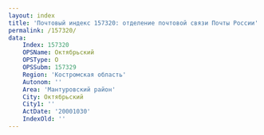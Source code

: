 ```yaml
---
layout: index
title: 'Почтовый индекс 157320: отделение почтовой связи Почты России'
permalink: /157320/
data:
    Index: 157320
    OPSName: Октябрьский
    OPSType: О
    OPSSubm: 157329
    Region: 'Костромская область'
    Autonom: ''
    Area: 'Мантуровский район'
    City: Октябрьский
    City1: ''
    ActDate: '20001030'
    IndexOld: ''
---
```

